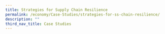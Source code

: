 ```yaml
---
title: Strategies for Supply Chain Resilience
permalink: /economy/Case-Studies/strategies-for-ss-chain-resilience/
description: ""
third_nav_title: Case Studies
---
```

